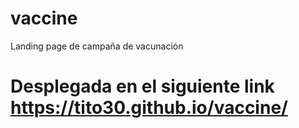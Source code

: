 # vaccine
Landing page de campaña de vacunación

# Desplegada en el siguiente link https://tito30.github.io/vaccine/
